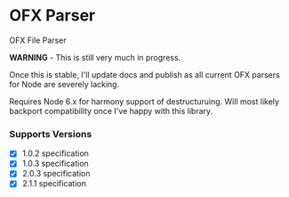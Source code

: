 # OFX Parser

OFX File Parser

**WARNING** - This is still very much in progress.

Once this is stable, I'll update docs and publish as all current OFX parsers for Node are severely lacking.

Requires Node 6.x for harmony support of destructuruing. Will most likely backport compatibility once I've happy with this library.

### Supports Versions

- [x] 1.0.2 specification
- [x] 1.0.3 specification
- [x] 2.0.3 specification
- [x] 2.1.1 specification
